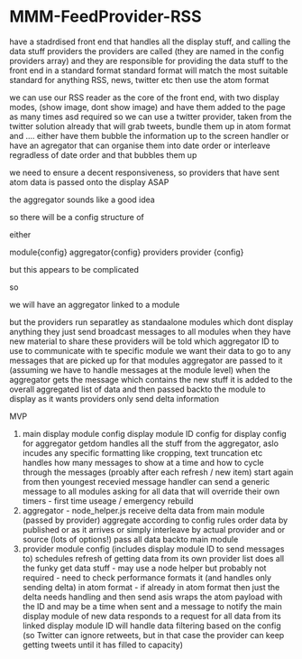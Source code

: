 # MMM-FeedProvider-RSS

have a stadrdised front end that handles all the display stuff, and calling the data stuff providers
the providers are called (they are named in the config providers array) and they are responsible for providing the data stuff to the front end in a standard format
standard format will match the most suitable standard
for anything RSS, news, twitter etc then use the atom format

we can use our RSS reader as the core of the front end, with two display modes, (show image, dont show image) and have them added to the page as many times asd required
so we can use a twitter provider, taken from the twitter solution already that will grab tweets, bundle them up in atom format
and  ....
either have them bubble the information up to the screen handler
or have an agregator that can organise them into date order or interleave regradless of date order
and that bubbles them up

we need to ensure a decent responsiveness, so providers that have sent atom data is passed onto the display ASAP

the aggregator sounds like a good idea

so there will be a config structure of

either



module{config}
	aggregator{config}
		providers
			provider {config}

but this appears to be complicated

so 

we will have an aggregator linked to a module

but the providers run separatley as standaalone modules which dont display anything they just send broadcast messages to all modules when they have new material to share
these providers will be told which aggregator ID to use to communicate with te specific module we want their data to go to 
any messages that are picked up for that modules aggregator are passed to it (assuming we have to handle messages at the module level)
when the aggregator gets the message which contains the new stuff it is added to the overall aggregated list of data and then passed backto the module to display as it wants
providers only send delta information

MVP

1) main display module
	config
		display module ID
		config for display
		config for aggregator
	getdom
		handles all the stuff from the aggregator, aslo incudes any specific formatting like cropping, text truncation etc
		handles how many messages to show at a time and how to cycle through the messages (proably after each refresh / new item) start again from then youngest recevied
	message handler
	can send a generic message to all modules asking for all data that will override their own timers - first time useage / emergency rebuild
2) aggregator - node_helper.js
	receive delta data from main module (passed by provider)
	aggregate according to config rules
		order data by published or as it arrives or simply interleave by actual provider and or source (lots of options!)
	pass all data backto main module
3) provider module
	config (includes display module ID to send messages to)
	schedules refresh of getting data from its own provider list
	does all the funky get data stuff - may use a node helper but probably not required - need to check performance
	formats it (and handles only sending delta) in atom format - if already in atom format then just the delta needs handling and then send asis
	wraps the atom payload with the ID and may be a time when sent and a message to notify the main display module of new data
	responds to a request for all data from its linked display module ID
	will handle data filtering based on the config (so Twitter can ignore retweets, but in that case the provider can keep getting tweets until it has filled to capacity)







